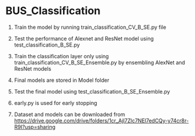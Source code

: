 # BUS_Classification
1. Train the model by running train_classification_CV_B_SE.py file


2. Test the performance of Alexnet and ResNet model using test_classification_B_SE.py


3. Train the classification layer only using train_classification_CV_B_SE_Ensemble.py by ensembling AlexNet and ResNet models

4. Final models are stored in Model folder

5. Test the final model using test_classification_B_SE_Ensemble.py

6. early.py is used for early stopping

7. Dataset and models can be downloaded from https://drive.google.com/drive/folders/1cr_AjI7Zlc7NEl7edCQy-y74cr8r-R9I?usp=sharing


